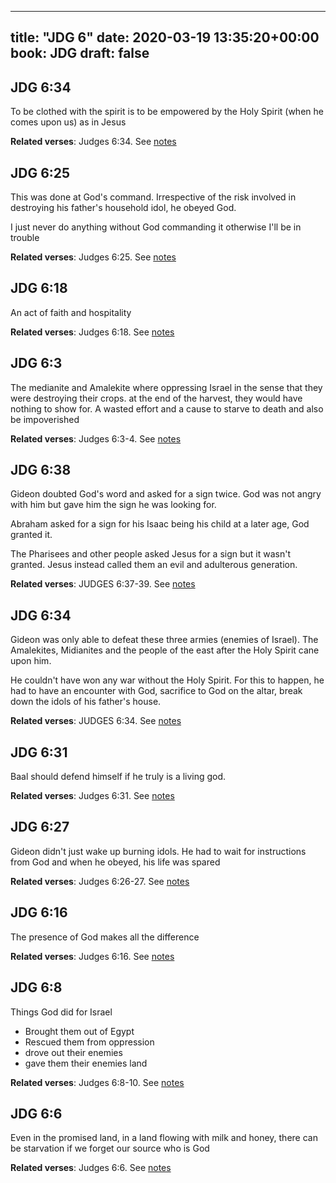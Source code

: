 
---
title: "JDG 6"
date: 2020-03-19 13:35:20+00:00
book: JDG
draft: false
---

## JDG 6:34

To be clothed with the spirit is to be empowered by the Holy Spirit (when he comes upon us) as in Jesus

**Related verses**: Judges 6:34. See [notes](https://my.bible.com/notes/3388736916790436302)


## JDG 6:25

This was done at God's command. Irrespective of the risk involved in destroying his father's household idol, he obeyed God.

I just never do anything without God commanding it otherwise I'll be in trouble

**Related verses**: Judges 6:25. See [notes](https://my.bible.com/notes/3388735413828706737)


## JDG 6:18

An act of faith and hospitality

**Related verses**: Judges 6:18. See [notes](https://my.bible.com/notes/3388526585212297338)


## JDG 6:3

The medianite and Amalekite where oppressing Israel in the sense that they were destroying their crops. at the end of the harvest, they would have nothing to show for. A wasted effort and a cause to starve to death and also be impoverished

**Related verses**: Judges 6:3-4. See [notes](https://my.bible.com/notes/3388502671614534503)


## JDG 6:38

Gideon doubted God's word and asked for a sign twice. God was not angry with him but gave him the sign he was looking for.

Abraham asked for a sign for his Isaac being his child at a later age, God granted it.

The Pharisees and other people asked Jesus for a sign but it wasn't granted. Jesus instead called them an evil and adulterous generation.

**Related verses**: JUDGES 6:37-39. See [notes](https://my.bible.com/notes/2592777352334008690)


## JDG 6:34

Gideon was only able to defeat these three armies (enemies of Israel). The Amalekites, Midianites and the people of the east after the Holy Spirit cane upon him.

He couldn't have won any war without the Holy Spirit. For this to happen, he had to have an encounter with God, sacrifice to God on the altar, break down the idols of his father's house.

**Related verses**: JUDGES 6:34. See [notes](https://my.bible.com/notes/2592771640522432865)


## JDG 6:31

Baal should defend himself if he truly is a living god.

**Related verses**: Judges 6:31. See [notes](https://my.bible.com/notes/2592769091853607260)


## JDG 6:27

Gideon didn't just wake up burning idols. He had to wait for instructions from God and when he obeyed, his life was spared

**Related verses**: Judges 6:26-27. See [notes](https://my.bible.com/notes/2592768028865978712)


## JDG 6:16

The presence of God makes all the difference

**Related verses**: Judges 6:16. See [notes](https://my.bible.com/notes/2592544585893535993)


## JDG 6:8

Things God did for Israel
- Brought them out of Egypt
- Rescued them from oppression 
- drove out their enemies
- gave them their enemies land

**Related verses**: Judges 6:8-10. See [notes](https://my.bible.com/notes/2592543345562345710)


## JDG 6:6

Even in the promised land, in a land flowing with milk and honey, there can be starvation if we forget our source who is God

**Related verses**: Judges 6:6. See [notes](https://my.bible.com/notes/2592540867752091880)

